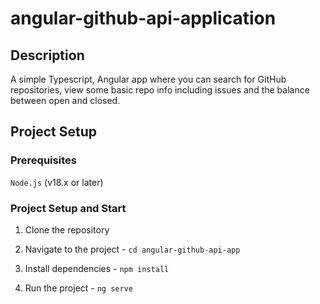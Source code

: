 # angular-github-api-application

## Description
A simple Typescript, Angular app where you can search for GitHub repositories, view some basic repo info including issues and the balance between open and closed.

## Project Setup

### Prerequisites
`Node.js` (v18.x or later)

### Project Setup and Start
1. Clone the repository

2. Navigate to the project - `cd angular-github-api-app`

3. Install dependencies - `npm install`

4. Run the project - `ng serve`
